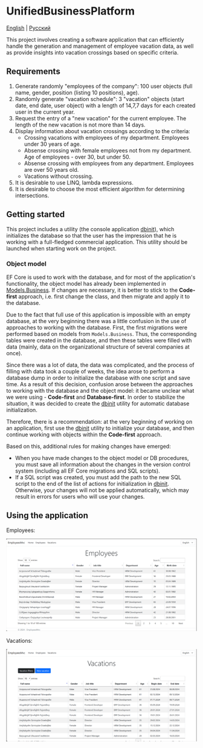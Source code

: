 # UnifiedBusinessPlatform

[English](README.md) | [Русский](README.ru.md)

This project involves creating a software application that can efficiently handle the generation and management of employee vacation data, as well as provide insights into vacation crossings based on specific criteria.

## Requirements

1. Generate randomly "employees of the company": 100 user objects (full name, gender, position (listing 10 positions), age).
2. Randomly generate "vacation schedule": 3 "vacation" objects (start date, end date, user object) with a length of 14,7,7 days for each created user in the current year.
3. Request the entry of a "new vacation" for the current employee. The length of the new vacation is not more than 14 days.
4. Display information about vacation crossings according to the criteria:
    - Crossing vacations with employees of my department. Employees under 30 years of age.
    - Absense crossing with female employees not from my department. Age of employees - over 30, but under 50.
    - Absense crossing with employees from any department. Employees are over 50 years old.
    - Vacations without crossing.
5. It is desirable to use LINQ, lambda expressions.
6. It is desirable to choose the most efficient algorithm for determining intersections.

## Getting started

This project includes a utility (the console application [dbinit](dbinit)), which initializes the database so that the user has the impression that he is working with a full-fledged commercial application. This utility should be launched when starting work on the project.

### Object model

EF Core is used to work with the database, and for most of the application's functionality, the object model has already been implemented in [Models.Business](../Shared/Models.Business). If changes are necessary, it is better to stick to the **Code-first** approach, i.e. first change the class, and then migrate and apply it to the database.

Due to the fact that full use of this application is impossible with an empty database, at the very beginning there was a little confusion in the use of approaches to working with the database. First, the first migrations were performed based on models from `Models.Business`. Thus, the corresponding tables were created in the database, and then these tables were filled with data (mainly, data on the organizational structure of several companies at once).

Since there was a lot of data, the data was complicated, and the process of filling with data took a couple of weeks, the idea arose to perform a database dump in order to initialize the database with one script and save time. As a result of this decision, confusion arose between the approaches to working with the database and the object model: it became unclear what we were using - **Code-first** and **Database-first**. In order to stabilize the situation, it was decided to create the [dbinit](dbinit) utility for automatic database initialization.

Therefore, there is a recommendation: at the very beginning of working on an application, first use the [dbinit](dbinit) utility to initialize your database, and then continue working with objects within the **Code-first** approach.

Based on this, additional rules for making changes have emerged:

- When you have made changes to the object model or DB procedures, you must save all information about the changes in the version control system (including all EF Core migrations and SQL scripts).
- If a SQL script was created, you must add the path to the new SQL script to the end of the list of actions for initialization in [dbinit](dbinit). Otherwise, your changes will not be applied automatically, which may result in errors for users who will use your changes.

## Using the application

Employees:

![employees_nofilter](../../docs/img/examples/UnifiedBusinessPlatform/employees_nofilter.png)

Vacations:

![vacations_nofilter](../../docs/img/examples/UnifiedBusinessPlatform/vacations_nofilter.png)
